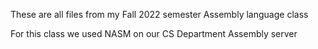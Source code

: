 These are all files from my Fall 2022 semester Assembly language class

For this class we used NASM on our CS Department Assembly server






